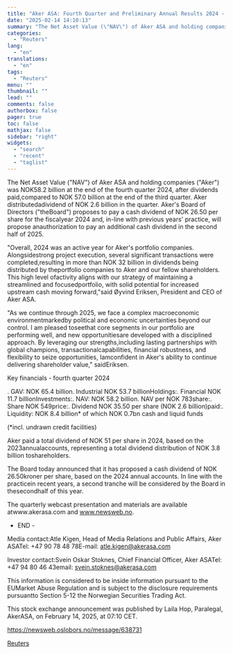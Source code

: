 ```yaml
---
title: "Aker ASA: Fourth Quarter and Preliminary Annual Results 2024 - NAV of NOK 58.2 billion. Cash dividend of NOK 26.50 per share proposed"
date: "2025-02-14 14:10:13"
summary: "The Net Asset Value (\"NAV\") of Aker ASA and holding companies (\"Aker\") was NOK58.2 billion at the end of the fourth quarter 2024, after dividends paid,compared to NOK 57.0 billion at the end of the third quarter. Aker distributedadividend of NOK 2.6 billion in the quarter. Aker's Board of Directors..."
categories:
  - "Reuters"
lang:
  - "en"
translations:
  - "en"
tags:
  - "Reuters"
menu: ""
thumbnail: ""
lead: ""
comments: false
authorbox: false
pager: true
toc: false
mathjax: false
sidebar: "right"
widgets:
  - "search"
  - "recent"
  - "taglist"
---
```


The Net Asset Value ("NAV") of Aker ASA and holding companies ("Aker") was NOK58.2 billion at the end of the fourth quarter 2024, after dividends paid,compared to NOK 57.0 billion at the end of the third quarter. Aker distributedadividend of NOK 2.6 billion in the quarter. Aker's Board of Directors ("theBoard") proposes to pay a cash dividend of NOK 26.50 per share for the fiscalyear 2024 and, in-line with previous years' practice, will propose anauthorization to pay an additional cash dividend in the second half of 2025.

"Overall, 2024 was an active year for Aker's portfolio companies. Alongsidestrong project execution, several significant transactions were completed,resulting in more than NOK 32 billion in dividends being distributed by theportfolio companies to Aker and our fellow shareholders. This high level ofactivity aligns with our strategy of maintaining a streamlined and focusedportfolio, with solid potential for increased upstream cash moving forward,"said Øyvind Eriksen, President and CEO of Aker ASA.

"As we continue through 2025, we face a complex macroeconomic environmentmarkedby political and economic uncertainties beyond our control. I am pleased toseethat core segments in our portfolio are performing well, and new opportunitiesare developed with a disciplined approach. By leveraging our strengths,including lasting partnerships with global champions, transactionalcapabilities, financial robustness, and flexibility to seize opportunities, Iamconfident in Aker's ability to continue delivering shareholder value," saidEriksen.

Key financials - fourth quarter 2024

. GAV: NOK 65.4 billion. Industrial NOK 53.7 billionHoldings:. Financial NOK 11.7 billionInvestments:. NAV: NOK 58.2 billion. NAV per NOK 783share:. Share NOK 549price:. Dividend NOK 35.50 per share (NOK 2.6 billion)paid:. Liquidity: NOK 8.4 billion\* of which NOK 0.7bn cash and liquid funds

(\*incl. undrawn credit facilities)

Aker paid a total dividend of NOK 51 per share in 2024, based on the 2023annualaccounts, representing a total dividend distribution of NOK 3.8 billion toshareholders.

The Board today announced that it has proposed a cash dividend of NOK 26.50kroner per share, based on the 2024 annual accounts. In line with the practicein recent years, a second tranche will be considered by the Board in thesecondhalf of this year.

The quarterly webcast presentation and materials are available atwww.akerasa.com and www.newsweb.no.

- END -

Media contact:Atle Kigen, Head of Media Relations and Public Affairs, Aker ASATel: +47 90 78 48 78E-mail: atle.kigen@akerasa.com

Investor contact:Svein Oskar Stoknes, Chief Financial Officer, Aker ASATel: +47 94 80 46 43email: svein.stoknes@akerasa.com

This information is considered to be inside information pursuant to the EUMarket Abuse Regulation and is subject to the disclosure requirements pursuantto Section 5-12 the Norwegian Securities Trading Act.

This stock exchange announcement was published by Laila Hop, Paralegal, AkerASA, on February 14, 2025, at 07:10 CET.

https://newsweb.oslobors.no/message/638731

[Reuters](https://www.tradingview.com/news/reuters.com,2025-02-14:newsml_ObirTVK8a:0-aker-asa-fourth-quarter-and-preliminary-annual-results-2024-nav-of-nok-58-2-billion-cash-dividend-of-nok-26-50-per-share-proposed/)
